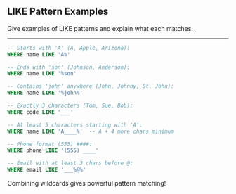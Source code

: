 ## LIKE Pattern Examples

Give examples of LIKE patterns and explain what each matches.

---

```sql
-- Starts with 'A' (A, Apple, Arizona):
WHERE name LIKE 'A%'

-- Ends with 'son' (Johnson, Anderson):
WHERE name LIKE '%son'

-- Contains 'john' anywhere (John, Johnny, St. John):
WHERE name LIKE '%john%'

-- Exactly 3 characters (Tom, Sue, Bob):
WHERE code LIKE '___'

-- At least 5 characters starting with 'A':
WHERE name LIKE 'A____%'  -- A + 4 more chars minimum

-- Phone format (555) ####:
WHERE phone LIKE '(555) ____'

-- Email with at least 3 chars before @:
WHERE email LIKE '___%@%'
```

Combining wildcards gives powerful pattern matching!

